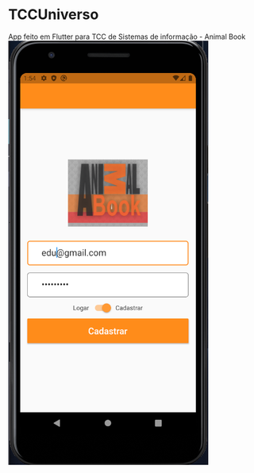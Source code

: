 # TCCUniverso
App feito em Flutter para TCC de Sistemas de informação - Animal Book
![alt text](animal_book_app/flutter_test_app/screens/login.png)
